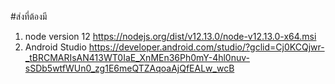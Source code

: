 #ส่งที่ต้องมี
1. node version 12 https://nodejs.org/dist/v12.13.0/node-v12.13.0-x64.msi
2. Android Studio https://developer.android.com/studio/?gclid=Cj0KCQjwr-_tBRCMARIsAN413WT0IaE_XnMEn36Ph0mY-4hl0nuv-sSDb5wtfWUn0_zg1E6meQTZAqoaAjQfEALw_wcB

